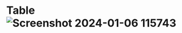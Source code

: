 # Table![Screenshot 2024-01-06 115743](https://github.com/Kingsman119/Table/assets/154053800/079ce330-d86e-4d54-b469-c730e70b38b1)

